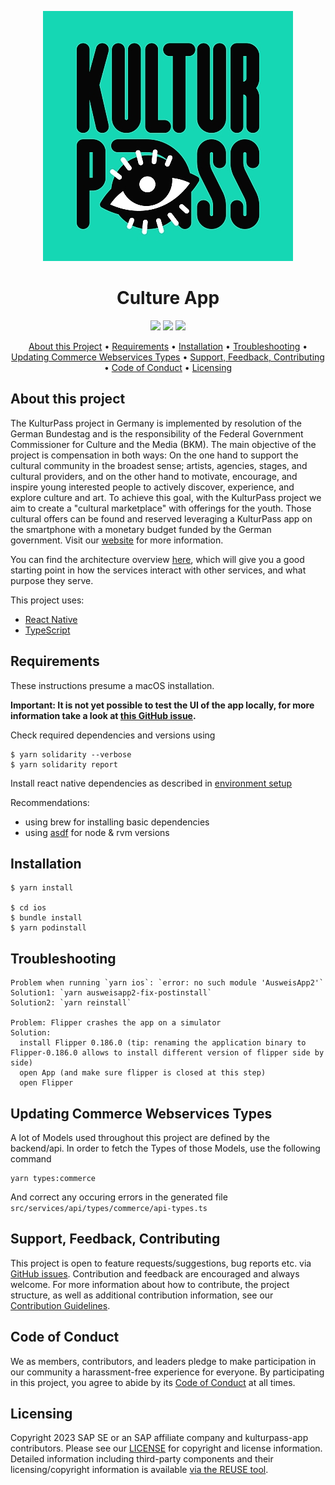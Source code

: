 <p align="center">
    <img src="https://github.com/kulturpass-de/.github/blob/main/images/kulturpass-de-logo.jpg?raw=true">
<p>
<h1 align="center">
Culture App
</h1>
<p align="center">
<a href="https://github.com/kulturpass-de/kulturpass-app/issues" title="Issues"><img src="https://img.shields.io/github/issues/kulturpass-de/kulturpass-app?style=flat"></a>
<a href="https://github.com/kulturpass-de/kulturpass-app/blob/HEAD/LICENSEs" title="LICENSE"><img src="https://img.shields.io/badge/License-Apache%202.0-green.svg?style=flat"></a>
<a href="https://api.reuse.software/info/github.com/kulturpass-de/kulturpass-app" title="REUSE status"><img src="https://api.reuse.software/badge/github.com/kulturpass-de/kulturpass-app"></a>
</p>

<p align="center">
  <a href="#about-this-project">About this Project</a> •
  <a href="#requirements">Requirements</a> •
  <a href="#installation">Installation</a> •
  <a href="#troubleshooting">Troubleshooting</a> •
  <a href="#updating-commerce-webservices-types">Updating Commerce Webservices Types</a> •
  <a href="#support-feedback-contributing">Support, Feedback, Contributing</a> •
  <a href="#code-of-conduct">Code of Conduct</a> •
  <a href="#licensing">Licensing</a>
</p>


## About this project

The KulturPass project in Germany is implemented by resolution of the German Bundestag and is the responsibility of the Federal Government Commissioner for Culture and the Media (BKM). The main objective of the project is compensation in both ways: On the one hand to support the cultural community in the broadest sense; artists, agencies, stages, and cultural providers, and on the other hand to motivate, encourage, and inspire young interested people to actively discover, experience, and explore culture and art. To achieve this goal, with the KulturPass project we aim to create a "cultural marketplace" with offerings for the youth. Those cultural offers can be found and reserved leveraging a KulturPass app on the smartphone with a monetary budget funded by the German government. Visit our [website](https://kulturpass.de) for more information.

You can find the architecture overview [here](https://github.com/kulturpass-de/kulturpass-documentation), which will give you a good starting point in how the services interact with other services, and what purpose they serve.

This project uses:
- [React Native](https://reactnative.dev/)
- [TypeScript](https://www.typescriptlang.org/docs/home.html)

## Requirements
These instructions presume a macOS installation.

**Important: It is not yet possible to test the UI of the app locally, for more information take a look at [this GitHub issue](https://github.com/kulturpass-de/kulturpass-app/issues/2).**

Check required dependencies and versions using

    $ yarn solidarity --verbose
    $ yarn solidarity report

Install react native dependencies as described in [environment setup](https://reactnative.dev/docs/environment-setup)

Recommendations:
- using brew for installing basic dependencies
- using [asdf](https://asdf-vm.com/) for node & rvm versions

## Installation
    $ yarn install

    $ cd ios
    $ bundle install
    $ yarn podinstall

## Troubleshooting

    Problem when running `yarn ios`: `error: no such module 'AusweisApp2'`
    Solution1: `yarn ausweisapp2-fix-postinstall`
    Solution2: `yarn reinstall`

    Problem: Flipper crashes the app on a simulator
    Solution:
      install Flipper 0.186.0 (tip: renaming the application binary to Flipper-0.186.0 allows to install different version of flipper side by side)
      open App (and make sure flipper is closed at this step)
      open Flipper


## Updating Commerce Webservices Types

A lot of Models used throughout this project are defined by the backend/api. In order to fetch the Types of those Models, use the following command

```
yarn types:commerce
```

And correct any occuring errors in the generated file `src/services/api/types/commerce/api-types.ts`

## Support, Feedback, Contributing

This project is open to feature requests/suggestions, bug reports etc. via [GitHub issues](https://github.com/kulturpass-de/kulturpass-app/issues). Contribution and feedback are encouraged and always welcome. For more information about how to contribute, the project structure, as well as additional contribution information, see our [Contribution Guidelines](CONTRIBUTING.md).

## Code of Conduct

We as members, contributors, and leaders pledge to make participation in our community a harassment-free experience for everyone. By participating in this project, you agree to abide by its [Code of Conduct](CODE_OF_CONDUCT.md) at all times.

## Licensing

Copyright 2023 SAP SE or an SAP affiliate company and kulturpass-app contributors. Please see our [LICENSE](LICENSE) for copyright and license information. Detailed information including third-party components and their licensing/copyright information is available [via the REUSE tool](https://api.reuse.software/info/github.com/kulturpass-de/kulturpass-app).
